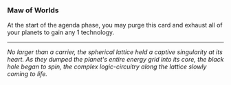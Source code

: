 ### **Maw of Worlds**

At the start of the agenda phase, you may purge this card and exhaust all of your planets to gain any 1 technology.

---

*No larger than a carrier, the spherical lattice held a captive singularity at its heart. As they dumped the planet's entire energy grid into its core, the black hole began to spin, the complex logic-circuitry along the lattice slowly coming to life.*
